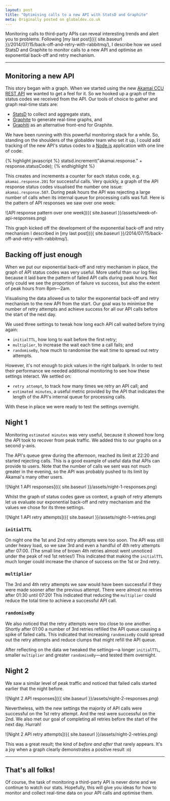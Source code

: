 ```yaml
---
layout: post
title: "Optimising calls to a new API with StatsD and Graphite"
meta: Originally posted on globaldev.co.uk
---
```


Monitoring calls to third-party APIs can reveal interesting trends and alert
you to problems. Following
[my last post]({{ site.baseurl }}/2014/07/15/back-off-and-retry-with-rabbitmq/), I describe how we
used StatsD and Graphite to monitor calls to a new API and optimise an
exponential back-off and retry mechanism.

-----

## Monitoring a new API

This story began with a graph. When we started using the new
[Akamai CCU REST API](https://api.ccu.akamai.com/ccu/v2/docs/index.html) we
wanted to get a feel for it. So we hooked up a graph of the status codes we
received from the API. Our tools of choice to gather and graph real-time stats
are:

  - [StatsD](https://github.com/etsy/statsd) to collect and aggregate stats,
  - [Graphite](http://graphite.wikidot.com) to generate real-time graphs, and
  - [Graphiti](https://github.com/paperlesspost/graphiti) as an alternative
    front-end for Graphite.

We have been running with this powerful monitoring stack for a while. So,
standing on the shoulders of the globaldev team who set it up, I could add
tracking of the new API's status codes to a [Node.js](http://nodejs.org)
application with one line of code:

{% highlight javascript %}
statsd.increment("akamai.response." + response.statusCode);
{% endhighlight %}

This creates and increments a counter for each status code, e.g.
`akamai.response.201` for successful calls. Very quickly, a graph of the API
response status codes visualised the number one issue: `akamai.response.507`.
During peak hours the API was rejecting a large number of calls when its
internal queue for processing calls was full. Here is the pattern of
API responses we saw over one week:

![API response pattern over one week]({{ site.baseurl }}/assets/week-of-api-responses.png)

This graph kicked off the development of the exponential back-off and retry
mechanism I described in
[my last post]({{ site.baseurl }}/2014/07/15/back-off-and-retry-with-rabbitmq/).

## Backing off just enough

When we put our exponential back-off and retry mechanism in place, the graph of
API status codes was very useful. More useful than our log files because it laid
bare the pattern of failed API calls during peak hours. Not only could we see
the proportion of failure vs success, but also the extent of peak hours from
8pm—2am.

Visualising the data allowed us to tailor the exponential back-off and retry
mechanism to the new API from the start. Our goal was to minimise the number of
retry attempts and achieve success for all our API calls before the start of
the next day.

We used three settings to tweak how long each API call waited before trying
again:

  - `initialTTL`, how long to wait before the first retry;
  - `multiplier`, to increase the wait each time a call fails; and
  - `randomiseBy`, how much to randomise the wait time to spread out retry
    attempts.

However, it's not enough to pick values in the right ballpark. In order to test
their performance we needed additional monitoring to see how these settings
interact. We settled on:

  - `retry attempt`, to track how many times we retry an API call; and
  - `estimated minutes`, a useful metric provided by the API that indicates the
    length of the API's internal queue for processing calls.

With these in place we were ready to test the settings overnight.

## Night 1

Monitoring `estimated minutes` was very useful, because it showed how long
the API took to recover from peak traffic. We added this to our graphs on a
second y-axis.

The API's queue grew during the afternoon, reached its limit at 22:20 and
started rejecting calls. This is a good example of useful data that APIs can
provide to users. Note that the number of calls we sent was not much greater in
the evening, so the API was probably pushed to its limit by Akamai's many other
users.

![Night 1 API responses]({{ site.baseurl }}/assets/night-1-responses.png)

Whilst the graph of status codes gave us context, a graph of retry attempts let
us evaluate our exponential back-off and retry mechanism and the values we chose
for its three settings.

![Night 1 API retry attempts]({{ site.baseurl }}/assets/night-1-retries.png)

### `initialTTL`
On night one the 1st and 2nd retry attempts were too soon. The API was still
under heavy load, so we saw 3rd and even a handful of 4th retry attempts after
07:00. (The small line of brown 4th retries almost went unnoticed under the peak
of red 1st retries!) This indicated that making the `initialTTL` much longer
could increase the chance of success on the 1st or 2nd retry.

### `multiplier`
The 3rd and 4th retry attempts we saw would have been successful if they were
made sooner after the previous attempt. There were almost no retries after 01:30
until 07:20! This indicated that reducing the `multiplier` could reduce the
total time to achieve a successful API call.

### `randomiseBy`
We also noticed that the retry attempts were too close to one another. Shortly
after 01:00 a number of 3rd retries refilled the API queue causing a spike of
failed calls. This indicated that increasing `randomiseBy` could spread out the
retry attempts and reduce clumps that might refill the API queue.

After reflecting on the data we tweaked the settings—a longer `initialTTL`,
smaller `multiplier` and greater `randomiseBy`—and tested them overnight.

## Night 2

We saw a similar level of peak traffic and noticed that failed calls started
earlier that the night before.

![Night 2 API responses]({{ site.baseurl }}/assets/night-2-responses.png)

Nevertheless, with the new settings the majority of API calls were successful on
the 1st retry attempt. And the rest were successful on the 2nd. We also met our
goal of completing all retries before the start of the next day. Hurrah!

![Night 2 API retry attempts]({{ site.baseurl }}/assets/night-2-retries.png)

This was a great result; the kind of _before and after_ that rarely appears.
It's a joy when a graph clearly demonstrates a positive result :o)

-----

## That's all folks!

Of course, the task of monitoring a third-party API is never done and we
continue to watch our stats. Hopefully, this will give you ideas for how to
monitor and collect real-time data on your API calls and optimise them.
